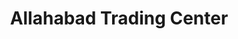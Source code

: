 ---
title: "Allahabad Trading Center"
url: /prayagraj/allahabad-trading-center/
shop: Eisenwaren
---